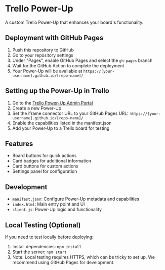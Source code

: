 # Trello Power-Up

A custom Trello Power-Up that enhances your board's functionality.

## Deployment with GitHub Pages

1. Push this repository to GitHub
2. Go to your repository settings
3. Under "Pages", enable GitHub Pages and select the `gh-pages` branch
4. Wait for the GitHub Action to complete the deployment
5. Your Power-Up will be available at `https://[your-username].github.io/[repo-name]/`

## Setting up the Power-Up in Trello

1. Go to the [Trello Power-Up Admin Portal](https://trello.com/power-ups/admin)
2. Create a new Power-Up
3. Set the iframe connector URL to your GitHub Pages URL: `https://[your-username].github.io/[repo-name]/`
4. Enable the capabilities listed in the manifest.json
5. Add your Power-Up to a Trello board for testing

## Features

- Board buttons for quick actions
- Card badges for additional information
- Card buttons for custom actions
- Settings panel for configuration

## Development

- `manifest.json`: Configure Power-Up metadata and capabilities
- `index.html`: Main entry point and UI
- `client.js`: Power-Up logic and functionality

## Local Testing (Optional)

If you need to test locally before deploying:
1. Install dependencies: `npm install`
2. Start the server: `npm start`
3. Note: Local testing requires HTTPS, which can be tricky to set up. We recommend using GitHub Pages for development.
